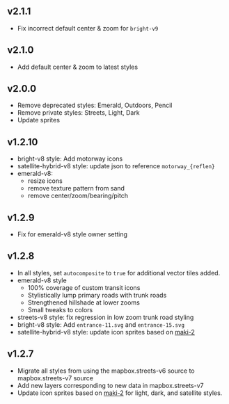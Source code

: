 ## v2.1.1

- Fix incorrect default center & zoom for `bright-v9`

## v2.1.0

- Add default center & zoom to latest styles

## v2.0.0

- Remove deprecated styles: Emerald, Outdoors, Pencil
- Remove private styles: Streets, Light, Dark
- Update sprites

## v1.2.10

- bright-v8 style: Add motorway icons
- satellite-hybrid-v8 style: update json to reference `motorway_{reflen}`
- emerald-v8:
  - resize icons
  - remove texture pattern from sand
  - remove center/zoom/bearing/pitch

## v1.2.9

- Fix for emerald-v8 style owner setting

## v1.2.8

- In all styles, set `autocomposite` to `true` for additional vector tiles added.
- emerald-v8 style
  - 100% coverage of custom transit icons
  - Stylistically lump primary roads with trunk roads
  - Strengthened hillshade at lower zooms
  - Small tweaks to colors
- streets-v8 style: fix regression in low zoom trunk road styling
- bright-v8 style: Add `entrance-11.svg` and `entrance-15.svg`
- satellite-hybrid-v8 style: update icon sprites based on [maki-2](https://github.com/mapbox/maki-2)

## v1.2.7

- Migrate all styles from using the mapbox.streets-v6 source to mapbox.streets-v7 source
- Add new layers corresponding to new data in mapbox.streets-v7
- Update icon sprites based on [maki-2](https://github.com/mapbox/maki-2) for light, dark, and satellite styles.
